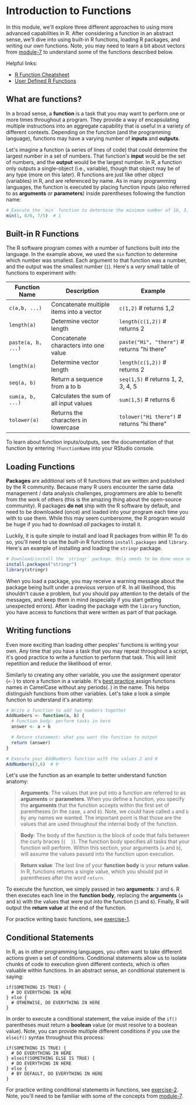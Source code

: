 # Introduction to Functions

In this module, we'll explore three different approaches to using more advanced capabilities in R. After considering a function in an abstract sense, we'll dive into using built-in R functions, loading R packages, and writing our own functions. Note, you may need to learn a bit about vectors from [module-7](https://github.com/INFO-201/m7-vectors) to understand some of the functions described below.

Helpful links:

- [R Function Cheatsheet](https://cran.r-project.org/doc/contrib/Short-refcard.pdf)
- [User Defined R Functions](http://www.statmethods.net/management/userfunctions.html)

## What are functions?
In a broad sense, a **function** is a task that you may want to perform one or more times throughout a program. They provide a way of encapsulating multiple instructions into an aggregate capability that is useful in a variety of different contexts. Depending on the function (and the programming language), functions may have a varying number of **inputs** and **outputs**.

Let's imagine a function (a series of lines of code) that could determine the largest number in a set of numbers. That function's **input** would be the set of numbers, and the **output** would be the largest number. In R, a function only outputs a single-object (i.e., variable), though that object may be of any type (more on this later). R functions are just like other object (variables) in R, and are referenced by name. As in many programming languages, the function is executed by placing function inputs (also referred to as **arguments** or **parameters**) inside parentheses following the function name:

```r
# Execute the `min` function to determine the minimum number of 10, 3, and 7/5
min(1, 8/6, 7/5)  # 1
```

## Built-in R Functions
The R software program comes with a number of functions built into the language. In the example above, we used the `min` function to determine which number was smallest. Each argument to that function was a number, and the output was the smallest number (`1`). Here's a _very_ small table of functions to experiment with:

| Function Name  | Description | Example |
| ------------- | ------------- |  ------------- |
| `c(a,b, ...)`       | Concatenate multiple items into a vector | `c(1,2)` # returns 1,2 |
| `length(a)`  | Determine vector length | `length(c(1,2))` # returns 2 |
| `paste(a, b, ...)`  | Concatenate characters into one value | `paste("Hi", "there")` # returns "hi there" |
| `length(a)`  | Determine vector length | `length(c(1,2))` # returns 2 |
| `seq(a, b)`  | Return a sequence from a to b  | `seq(1,5)` # returns 1, 2, 3, 4, 5 |
| `sum(a, b, ...)`  | Calculates the sum of all input values  | `sum(1,5)` # returns 6|
| `tolower(a)`  | Returns the characters in lowercase  | `tolower("Hi there")` # returns "hi there"|

To learn about function inputs/outputs, see the documentation of that function by entering `?FunctionName` into your RStudio console.

## Loading Functions
**Packages** are additional sets of R functions that are written and published by the R community. Because many R users encounter the same data management / data analysis challenges, programmers are able to benefit from the work of others (this is the amazing thing about the open-source community). R packages **do not** ship with the R software by default, and need to be downloaded (once) and loaded into your program each time you with to use them. While this may seem cumbersome, the R program would be huge if you had to download _all_ packages to install it.

Luckily, it is quite simple to install and load R packages from within R! To do so, you'll need to use the _built-in_ R functions `install.packages` and `library`. Here's an example of installing and loading the `stringr` package.

```r
# Download/install the `stringr` package. Only needs to be done once on your machine
install.packages("stringr")
library(stringr)
```

When you load a package, you may receive a warning message about the package being built under a previous version of R. In all likelihood, this shouldn't cause a problem, but you should pay attention to the details of the messages, and keep them in mind (especially if you start getting unexpected errors). After loading the package with the `library` function, you have access to functions that were written as part of that package.

## Writing functions
Even more exciting than loading other peoples' functions is writing your own. Any time that you have a task that you may repeat throughout a script, it's good practice to write a function to perform that task. This will limit repetition and reduce the likelihood of error.

Similarly to creating any other variable, you use the assignment operator (`<-`) to store a function in a variable. It's [best practice ](https://google.github.io/styleguide/Rguide.xml#functiondefinition) assign functions names in CamelCase without any periods(`.`) in the name. This helps distinguish functions from other variables. Let's take a look a simple function to understand it's anatomy:

```r
# Write a function to add two numbers together
AddNumbers <- function(a, b) {
  # Function body: perform tasks in here
  answer <- a + b

  # Return statement: what you want the function to output
  return (answer)
}

# Execute your AddNumbers function with the values 2 and 6
AddNumbers(3,6)  # 9
```
Let's use the function as an example to better understand function anatomy:

>**Arguments**: The values that are put into a function are referred to as **arguments** or **parameters**. When you define a function, you specify the **arguments** that the function accepts within the first set of parentheses (in the case, `a` and `b`). Note, we could have called `a` and `b` by any names we wanted. The important point is that those are the values that are used throughout the internal body of the function.

>**Body**: The body of the function is the block of code that falls between the curly braces (`{  }`). The function body specifies all tasks that your function will perform. Within this section, your arguments (`a` and `b`), will assume the values passed into the function upon execution.

> **Return value**: The last line of your **function body** is your **return value**. In R, functions returns a single value, which you should put in parentheses after the word `return`.

To execute the function, we simply passed in two **arguments**: `3` and `6`. R then executes each line in the **function body**, replacing the **arguments** (`a` and `b`) with the values that were put into the function (`3` and `6`). Finally, R will output the **return value** at the end of the function.

For practice writing basic functions, see [exercise-1](exercise-1).

## Conditional Statements
In R, as in other programming languages, you often want to take different actions given a set of conditions. Conditional statements allow us to isolate chunks of code to execution given different contexts, which is often valuable within functions. In an abstract sense, an conditional statement is saying:

```
if(SOMETHING IS TRUE) {
  # DO EVERYTHING IN HERE
} else {
  # OTHERWISE, DO EVERYTHING IN HERE
}
```
In order to execute a conditional statement, the value inside of the `if()` parentheses must return a **boolean** value (or must resolve to a boolean value). Note, you can provide multiple different conditions if you use the `elseif()` syntax throughout this process:

```
if(SOMETHING IS TRUE) {
  # DO EVERYTHING IN HERE
} elseif(SOMETHING ELSE IS TRUE) {
  # DO EVERYTHING IN HERE
} else {
  # BY DEFAULT, DO EVERYTHING IN HERE
}
```
For practice writing conditional statements in functions, see [exercise-2](exercise-2). Note, you'll need to be familiar with some of the concepts from [module-7](https://github.com/INFO-201/m7-vectors).
